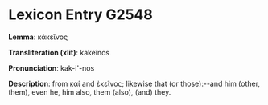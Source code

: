 # Lexicon Entry G2548

**Lemma**: κἀκεῖνος

**Transliteration (xlit)**: kakeînos

**Pronunciation**: kak-i'-nos

**Description**:
from καί and ἐκεῖνος; likewise that (or those):--and him (other, them), even he, him also, them (also), (and) they.
